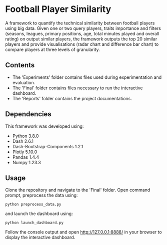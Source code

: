 # Football Player Similarity
A framework to quantify the technical similarity between football players using big data. Given one or two query players, traits importance and filters (seasons, leagues, primary positions, age, total minutes played and overall rating) on output similar players, the framework outputs the top 20 similar players and provide visualisations (radar chart and difference bar chart) to compare players at three levels of granularity.

## Contents
- The 'Experiments' folder contains files used during experimentation and evaluation.
- The 'Final' folder contains files necessary to run the interactive dashboard.
- The 'Reports' folder contains the project documentations.

## Dependencies
This framework was developed using:
- Python 3.8.0
- Dash 2.6.1
- Dash-Bootstrap-Components 1.2.1
- Plotly 5.10.0
- Pandas 1.4.4
- Numpy 1.23.3

## Usage
Clone the repository and navigate to the 'Final' folder. Open command prompt, preprocess the data using:

```console
python preprocess_data.py
```

and launch the dashboard using:

```console
python launch_dashboard.py
```

Follow the console output and open http://127.0.0.1:8888/ in your browser to display the interactive dashboard.